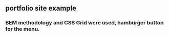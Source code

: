 ## portfolio site example

### BEM methodology and CSS Grid were used, hamburger button for the menu.
